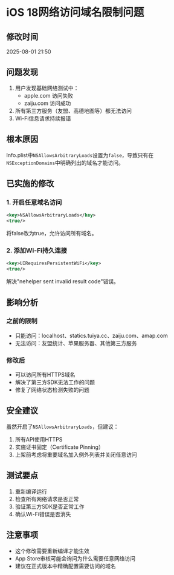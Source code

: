 # iOS 18网络访问域名限制问题

## 修改时间
2025-08-01 21:50

## 问题发现
1. 用户发现基础网络测试中：
   - apple.com 访问失败
   - zaiju.com 访问成功
2. 所有第三方服务（友盟、高德地图等）都无法访问
3. Wi-Fi信息请求持续报错

## 根本原因
Info.plist中`NSAllowsArbitraryLoads`设置为`false`，导致只有在`NSExceptionDomains`中明确列出的域名才能访问。

## 已实施的修改

### 1. 开启任意域名访问
```xml
<key>NSAllowsArbitraryLoads</key>
<true/>
```
将false改为true，允许访问所有域名。

### 2. 添加Wi-Fi持久连接
```xml
<key>UIRequiresPersistentWiFi</key>
<true/>
```
解决"nehelper sent invalid result code"错误。

## 影响分析

### 之前的限制
- 只能访问：localhost、statics.tuiya.cc、zaiju.com、amap.com
- 无法访问：友盟统计、苹果服务器、其他第三方服务

### 修改后
- 可以访问所有HTTPS域名
- 解决了第三方SDK无法工作的问题
- 修复了网络状态检测失败的问题

## 安全建议
虽然开启了`NSAllowsArbitraryLoads`，但建议：
1. 所有API使用HTTPS
2. 实施证书固定（Certificate Pinning）
3. 上架前考虑将重要域名加入例外列表并关闭任意访问

## 测试要点
1. 重新编译运行
2. 检查所有网络请求是否正常
3. 验证第三方SDK是否正常工作
4. 确认Wi-Fi错误是否消失

## 注意事项
- 这个修改需要重新编译才能生效
- App Store审核可能会询问为什么需要任意网络访问
- 建议在正式版本中精确配置需要访问的域名